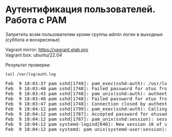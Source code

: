 <h1>Аутентификация пользователей. Работа с PAM</h1>
<p>Запретить всем пользователям кроме группы admin логин в выходные (суббота и воскресенье)</p>

Vagrant mirror: https://vagrant.elab.pro<br>
Vagrant box: ubuntu/22.04




<p>Результат проверки:</p>
<code>tail /var/log/auth.log</code>
<pre>
Feb  9 18:03:37 pam sshd[1748]: pam_exec(sshd:auth): /usr/local/bin/login.sh failed: exit code 1
Feb  9 18:03:40 pam sshd[1748]: Failed password for otus from 192.168.11.50 port 36138 ssh2
Feb  9 18:03:43 pam sshd[1748]: pam_unix(sshd:auth): authentication failure; logname= uid=0 euid=0 tty=ssh ruser= rhost=192.168.11.50  user=otus
Feb  9 18:03:46 pam sshd[1748]: Failed password for otus from 192.168.11.50 port 36138 ssh2
Feb  9 18:03:47 pam sshd[1748]: Connection closed by authenticating user otus 192.168.11.50 port 36138 [preauth]
Feb  9 18:04:12 pam sshd[1799]: pam_exec(sshd:auth): Calling /usr/local/bin/login.sh ...
Feb  9 18:04:12 pam sshd[1787]: Accepted password for otusadm from 192.168.11.50 port 43324 ssh2
Feb  9 18:04:12 pam sshd[1787]: pam_unix(sshd:session): session opened for user otusadm(uid=1002) by (uid=0)
Feb  9 18:04:12 pam systemd-logind[640]: New session 16 of user otusadm.
Feb  9 18:04:12 pam systemd: pam_unix(systemd-user:session): session opened for user otusadm(uid=1002) by (uid=0)
</pre>
